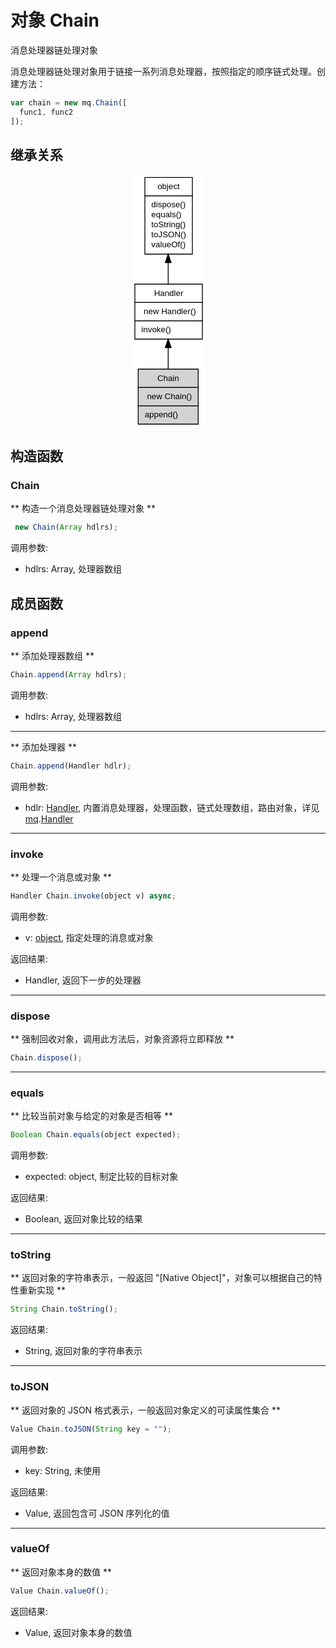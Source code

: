 # 对象 Chain
消息处理器链处理对象

消息处理器链处理对象用于链接一系列消息处理器，按照指定的顺序链式处理。创建方法：
```JavaScript
var chain = new mq.Chain([
  func1, func2
]);
```

## 继承关系
<div style="text-align: center;"><svg width="89pt" height="304pt" viewBox="0.00 0.00 89.00 304.00" xmlns="http://www.w3.org/2000/svg" xmlns:xlink="http://www.w3.org/1999/xlink">
<g id="graph0" class="graph" transform="scale(1 1) rotate(0) translate(4 300)">
<title>%0</title>
<polygon fill="#ffffff" stroke="transparent" points="-4,4 -4,-300 85,-300 85,4 -4,4"/>
<!-- object -->
<g id="node1" class="node">
<title>object</title>
<g id="a_node1"><a xlink:href="object.md" xlink:title="object">
<polygon fill="#ffffff" stroke="transparent" points="12,-204 12,-296 69,-296 69,-204 12,-204"/>
<polygon fill="none" stroke="#000000" points="12.5,-274 12.5,-296 69.5,-296 69.5,-274 12.5,-274"/>
<text text-anchor="start" x="27.6625" y="-282" font-family="Helvetica,sans-Serif" font-size="10.00" fill="#000000">object</text>
<polygon fill="none" stroke="#000000" points="12.5,-204 12.5,-274 69.5,-274 69.5,-204 12.5,-204"/>
<text text-anchor="start" x="17.5" y="-260" font-family="Helvetica,sans-Serif" font-size="10.00" fill="#000000"> dispose()</text>
<text text-anchor="start" x="17.5" y="-248" font-family="Helvetica,sans-Serif" font-size="10.00" fill="#000000"> equals()</text>
<text text-anchor="start" x="17.5" y="-236" font-family="Helvetica,sans-Serif" font-size="10.00" fill="#000000"> toString()</text>
<text text-anchor="start" x="17.5" y="-224" font-family="Helvetica,sans-Serif" font-size="10.00" fill="#000000"> toJSON()</text>
<text text-anchor="start" x="17.5" y="-212" font-family="Helvetica,sans-Serif" font-size="10.00" fill="#000000"> valueOf()</text>
</a>
</g>
</g>
<!-- Handler -->
<g id="node2" class="node">
<title>Handler</title>
<g id="a_node2"><a xlink:href="Handler.md" xlink:title="Handler">
<polygon fill="#ffffff" stroke="transparent" points="0,-102 0,-168 81,-168 81,-102 0,-102"/>
<polygon fill="none" stroke="#000000" points=".5,-146 .5,-168 81.5,-168 81.5,-146 .5,-146"/>
<text text-anchor="start" x="23.4985" y="-154" font-family="Helvetica,sans-Serif" font-size="10.00" fill="#000000">Handler</text>
<polygon fill="none" stroke="#000000" points=".5,-124 .5,-146 81.5,-146 81.5,-124 .5,-124"/>
<text text-anchor="start" x="5.5" y="-132" font-family="Helvetica,sans-Serif" font-size="10.00" fill="#000000">  new Handler()</text>
<polygon fill="none" stroke="#000000" points=".5,-102 .5,-124 81.5,-124 81.5,-102 .5,-102"/>
<text text-anchor="start" x="5.5" y="-110" font-family="Helvetica,sans-Serif" font-size="10.00" fill="#000000"> invoke()</text>
</a>
</g>
</g>
<!-- object&#45;&gt;Handler -->
<g id="edge1" class="edge">
<title>object-&gt;Handler</title>
<path fill="none" stroke="#000000" d="M40.5,-193.6502C40.5,-184.8735 40.5,-176.0612 40.5,-168.0314"/>
<polygon fill="#000000" stroke="#000000" points="37.0001,-193.8877 40.5,-203.8877 44.0001,-193.8878 37.0001,-193.8877"/>
</g>
<!-- Chain -->
<g id="node3" class="node">
<title>Chain</title>
<g id="a_node3"><a xlink:title="Chain">
<polygon fill="#d3d3d3" stroke="transparent" points="4.5,0 4.5,-66 76.5,-66 76.5,0 4.5,0"/>
<polygon fill="none" stroke="#000000" points="4.5,-44 4.5,-66 76.5,-66 76.5,-44 4.5,-44"/>
<text text-anchor="start" x="27.4425" y="-52" font-family="Helvetica,sans-Serif" font-size="10.00" fill="#000000">Chain</text>
<polygon fill="none" stroke="#000000" points="4.5,-22 4.5,-44 76.5,-44 76.5,-22 4.5,-22"/>
<text text-anchor="start" x="9.5" y="-30" font-family="Helvetica,sans-Serif" font-size="10.00" fill="#000000">  new Chain()</text>
<polygon fill="none" stroke="#000000" points="4.5,0 4.5,-22 76.5,-22 76.5,0 4.5,0"/>
<text text-anchor="start" x="9.5" y="-8" font-family="Helvetica,sans-Serif" font-size="10.00" fill="#000000"> append()</text>
</a>
</g>
</g>
<!-- Handler&#45;&gt;Chain -->
<g id="edge2" class="edge">
<title>Handler-&gt;Chain</title>
<path fill="none" stroke="#000000" d="M40.5,-91.7197C40.5,-83.2142 40.5,-74.4154 40.5,-66.2994"/>
<polygon fill="#000000" stroke="#000000" points="37.0001,-91.8835 40.5,-101.8835 44.0001,-91.8836 37.0001,-91.8835"/>
</g>
</g>
</svg></div>

## 构造函数
        
### Chain
** 构造一个消息处理器链处理对象 **
```JavaScript
 new Chain(Array hdlrs);
```

调用参数:
* hdlrs: Array, 处理器数组

## 成员函数
        
### append
** 添加处理器数组 **
```JavaScript
Chain.append(Array hdlrs);
```

调用参数:
* hdlrs: Array, 处理器数组

--------------------------
** 添加处理器 **
```JavaScript
Chain.append(Handler hdlr);
```

调用参数:
* hdlr: [Handler](Handler.md), 内置消息处理器，处理函数，链式处理数组，路由对象，详见 [mq](../../module/ifs/mq.md).[Handler](Handler.md)

--------------------------
### invoke
** 处理一个消息或对象 **
```JavaScript
Handler Chain.invoke(object v) async;
```

调用参数:
* v: [object](object.md), 指定处理的消息或对象

返回结果:
* Handler, 返回下一步的处理器

--------------------------
### dispose
** 强制回收对象，调用此方法后，对象资源将立即释放 **
```JavaScript
Chain.dispose();
```

--------------------------
### equals
** 比较当前对象与给定的对象是否相等 **
```JavaScript
Boolean Chain.equals(object expected);
```

调用参数:
* expected: object, 制定比较的目标对象

返回结果:
* Boolean, 返回对象比较的结果

--------------------------
### toString
** 返回对象的字符串表示，一般返回 "[Native Object]"，对象可以根据自己的特性重新实现 **
```JavaScript
String Chain.toString();
```

返回结果:
* String, 返回对象的字符串表示

--------------------------
### toJSON
** 返回对象的 JSON 格式表示，一般返回对象定义的可读属性集合 **
```JavaScript
Value Chain.toJSON(String key = "");
```

调用参数:
* key: String, 未使用

返回结果:
* Value, 返回包含可 JSON 序列化的值

--------------------------
### valueOf
** 返回对象本身的数值 **
```JavaScript
Value Chain.valueOf();
```

返回结果:
* Value, 返回对象本身的数值

